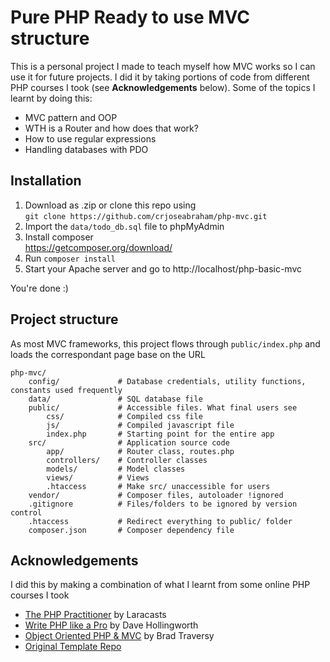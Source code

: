 # Pure PHP Ready to use MVC structure

This is a personal project I made to teach myself how MVC works so I can use it for future projects. I did it by taking portions of code from different PHP courses I took (see **Acknowledgements** below). Some of the topics I learnt by doing this:

- MVC pattern and OOP
- WTH is a Router and how does that work?
- How to use regular expressions
- Handling databases with PDO

## Installation

1. Download as .zip or clone this repo using  
   `git clone https://github.com/crjoseabraham/php-mvc.git`
2. Import the `data/todo_db.sql` file to phpMyAdmin
3. Install composer  
   https://getcomposer.org/download/
4. Run `composer install`
5. Start your Apache server and go to http://localhost/php-basic-mvc

You're done :)

## Project structure

As most MVC frameworks, this project flows through `public/index.php` and loads the correspondant page base on the URL

```
php-mvc/
    config/             # Database credentials, utility functions, constants used frequently
    data/               # SQL database file
    public/             # Accessible files. What final users see
        css/            # Compiled css file
        js/             # Compiled javascript file
        index.php       # Starting point for the entire app
    src/                # Application source code
        app/            # Router class, routes.php
        controllers/    # Controller classes
        models/         # Model classes
        views/          # Views
        .htaccess       # Make src/ unaccessible for users
    vendor/             # Composer files, autoloader !ignored
    .gitignore          # Files/folders to be ignored by version control
    .htaccess           # Redirect everything to public/ folder
    composer.json       # Composer dependency file
```

## Acknowledgements

I did this by making a combination of what I learnt from some online PHP courses I took

- [The PHP Practitioner](https://github.com/laracasts/The-PHP-Practitioner-Full-Source-Code) by Laracasts
- [Write PHP like a Pro](https://github.com/daveh/php-mvc) by Dave Hollingworth
- [Object Oriented PHP & MVC](https://www.udemy.com/object-oriented-php-mvc/) by Brad Traversy
- [Original Template Repo](https://github.com/crjoseabraham)
